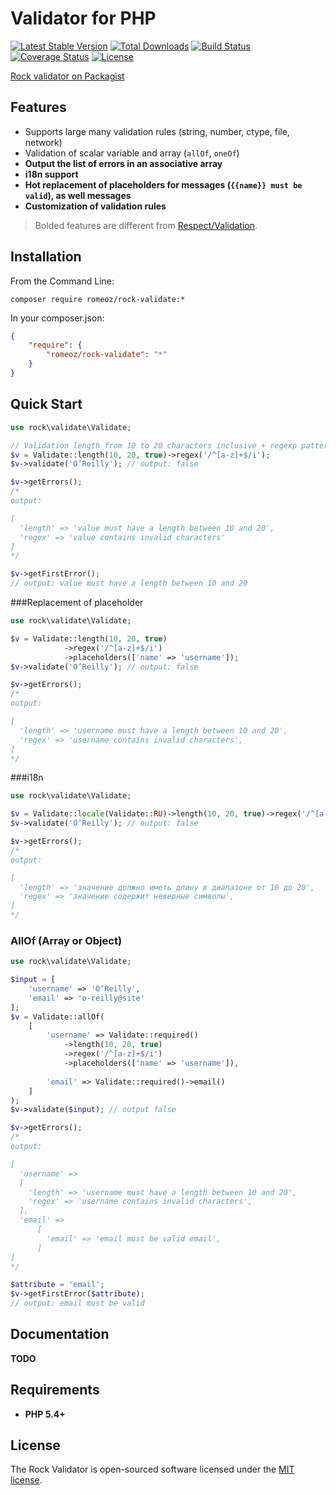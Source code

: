Validator for PHP
=======================

[![Latest Stable Version](https://poser.pugx.org/romeOz/rock-validate/v/stable.svg)](https://packagist.org/packages/romeOz/rock-validate)
[![Total Downloads](https://poser.pugx.org/romeOz/rock-validate/downloads.svg)](https://packagist.org/packages/romeOz/rock-validate)
[![Build Status](https://travis-ci.org/romeOz/rock-validate.svg?branch=master)](https://travis-ci.org/romeOz/rock-validate)
[![Coverage Status](https://coveralls.io/repos/romeOz/rock-validate/badge.png?branch=master)](https://coveralls.io/r/romeOz/rock-validate?branch=master)
[![License](https://poser.pugx.org/romeOz/rock-validate/license.svg)](https://packagist.org/packages/romeOz/rock-validate)

[Rock validator on Packagist](https://packagist.org/packages/romeOz/rock-validate)

Features
-------------------

 * Supports large many validation rules (string, number, ctype, file, network)
 * Validation of scalar variable and array (`allOf`, `oneOf`)
 * **Output the list of errors in an associative array**
 * **i18n support**
 * **Hot replacement of placeholders for messages (`{{name}} must be valid`), as well messages**
 * **Customization of validation rules**

> Bolded features are different from [Respect/Validation](https://github.com/Respect/Validation).

Installation
-------------------

From the Command Line:

```composer require romeoz/rock-validate:*```

In your composer.json:

```json
{
    "require": {
        "romeoz/rock-validate": "*"
    }
}
```

Quick Start
-------------------

```php
use rock\validate\Validate;

// Validation length from 10 to 20 characters inclusive + regexp pattern
$v = Validate::length(10, 20, true)->regex('/^[a-z]+$/i');
$v->validate('O’Reilly'); // output: false

$v->getErrors();
/*
output:

[
  'length' => 'value must have a length between 10 and 20',
  'regex' => 'value contains invalid characters'
]
*/

$v->getFirstError();
// output: value must have a length between 10 and 20
```

###Replacement of placeholder

```php
use rock\validate\Validate;

$v = Validate::length(10, 20, true)
            ->regex('/^[a-z]+$/i')
            ->placeholders(['name' => 'username']);
$v->validate('O’Reilly'); // output: false

$v->getErrors();
/*
output:

[
  'length' => 'username must have a length between 10 and 20',
  'regex' => 'username contains invalid characters',
]
*/
```

###i18n

```php
use rock\validate\Validate;

$v = Validate::locale(Validate::RU)->length(10, 20, true)->regex('/^[a-z]+$/i');
$v->validate('O’Reilly'); // output: false

$v->getErrors();
/*
output:

[
  'length' => 'значение должно иметь длину в диапазоне от 10 до 20',
  'regex' => 'значение содержит неверные символы',
]
*/
```

### AllOf (Array or Object)
```php
use rock\validate\Validate;

$input = [
    'username' => 'O’Reilly',
    'email' => 'o-reilly@site'
];
$v = Validate::allOf(
    [
        'username' => Validate::required()
            ->length(10, 20, true)
            ->regex('/^[a-z]+$/i')
            ->placeholders(['name' => 'username']),
        
        'email' => Validate::required()->email()
    ]
);
$v->validate($input); // output false

$v->getErrors();
/*
output:

[
  'username' => 
  [
    'length' => 'username must have a length between 10 and 20',
    'regex' => 'username contains invalid characters',
  ],
  'email' => 
      [
        'email' => 'email must be valid email',
      ]
]
*/

$attribute = 'email';
$v->getFirstError($attribute);
// output: email must be valid
```

Documentation
-------------------
**TODO**

Requirements
-------------------

 * **PHP 5.4+**

License
-------------------

The Rock Validator is open-sourced software licensed under the [MIT license](http://opensource.org/licenses/MIT).